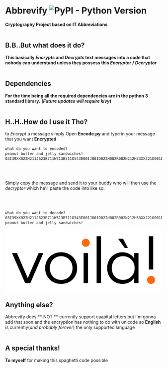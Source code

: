 # Abbrevify ![PyPI - Python Version](https://img.shields.io/pypi/pyversions/Django.svg?color=Green&label=Python&style=popout)
**Cryptography Project based on IT Abbreviations**
<br>
<br>

## B.B..But what does it do?
**This basically _Encrypts_ and _Decrypts_ text messages into a code that nobody can understand unless they possess this _Encryptor_ / _Decryptor_**
<br>
<br>


## Dependencies
**For the time being all the required dependencies are in the **python 3** standard library.**
**(_Future updates will require kivy_)**
<br>
<br>


## H..H..How do I use it Tho?
to _Encrypt_ a message simply Open **Encode.py** and type in your message that you want **Encrypted**


```
what do you want to encoded?  
peanut butter and jelly sandwiches!
03I39XX022H211J623B711W313B511O543E001J001D022H002R002N212H33XX221O001D811D102S321C321J213O51XX722N13XX202H611W13XX213I121O333O151C002S002S8
```
<br>
<br>

Simply copy the message and send it to your buddy who will then  use the _decryptor_ which he'll paste the code into like so:

<br>
<br>

```
what do you want to decode?
03I39XX022H211J623B711W313B511O543E001J001D022H002R002N212H33XX221O001D811D102S321C321J213O51XX722N13XX202H611W13XX213I121O333O151C002S002S8
peanut butter and jelly sandwiches!
```

<p align="center">
  <img src="voila.png"
<p>





## Anything else?
Abbrevify does ** NOT ** currently support caapital letters but I'm gonna add that soon and the encryption has nothing to do with unicode
 so **English** is currently(_and probably forever_) the only supported language
<br>
<br>


 ## A special thanks!
 **To myself** for making this spaghetti code possible
